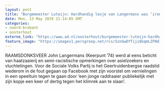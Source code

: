 ```yaml
---
layout: post
title: "Burgemeester Luteijn: Hardhandig lesje van Langermans was ‘ironisch’ bedoeld"
date: Mon, 13 May 2019 21:14:05 GMT
categories: 
- noord-brabant 
- oosterhout 
externe_link: "https://www.ad.nl/oosterhout/burgemeester-luteijn-hardhandig-lesje-van-langermans-was-ironisch-bedoeld~af5393c4/"
feature_image: "https://images1.persgroep.net/rcs/SznGwDYTijiQkqmLZFNdILpiE0w/diocontent/131083165/_fitwidth/400/?appId=21791a8992982cd8da851550a453bd7f&quality=0.7"
---
```


RAAMSDONKSVEER John Langermans (Keerpunt ’74) werd al eens beticht van haatzaaierij en semi-racistische opmerkingen over asielzoekers en vluchtelingen.  Voor de Sociale Volks Partij is het Geertruidenbergse raadslid wederom in de fout gegaan op Facebook met zijn voorstel om vernielingen in een speeltuin tegen te gaan door ‘een jonge raddraaier publiekelijk met zijn kopje een keer of dertig tegen het klimrek aan te slaan’.

